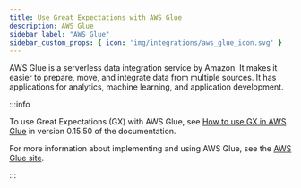 ```yaml
---
title: Use Great Expectations with AWS Glue
description: AWS Glue
sidebar_label: "AWS Glue"
sidebar_custom_props: { icon: 'img/integrations/aws_glue_icon.svg' }
---
```


AWS Glue is a serverless data integration service by Amazon.  It makes it easier to prepare, move, and integrate data from multiple sources.  It has applications for analytics, machine learning, and application development.

:::info 

To use Great Expectations (GX) with AWS Glue, see [How to use GX in AWS Glue](/docs/0.15.50/deployment_patterns/how_to_use_great_expectations_in_aws_glue) in version 0.15.50 of the documentation.

For more information about implementing and using AWS Glue, see the [AWS Glue site](https://aws.amazon.com/glue/).

:::
